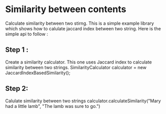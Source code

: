 Similarity between contents
============================

Calculate similarity between two stirng.
This is a simple example library which shows how to calulate jaccard index between two string.
Here is the simple api to follow :

Step 1 :
---------
Create a similarity calculator. This one uses Jaccard index to calculate similarity between two strings.
SimilarityCalculator calculator = new JaccardIndexBasedSimilarity();

Step 2: 
---------
Calulate similarity between two strings
calculator.calculateSimilarity("Mary had a little lamb", "The lamb was sure to go.")
